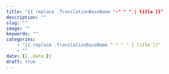 ```yaml
---
title: "{{ replace .TranslationBaseName "-" " " | title }}"
description: ""
slug: ""
image: ""
keywords: ""
categories: 
    - "{{ replace .TranslationBaseName "-" " " | title }}"
    - ""
date: {{ .Date }}
draft: true
---
```

